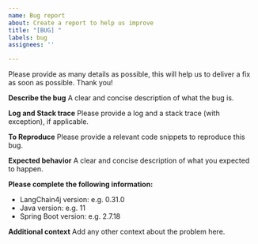 ```yaml
---
name: Bug report
about: Create a report to help us improve
title: "[BUG] "
labels: bug
assignees: ''

---
```


Please provide as many details as possible, this will help us to deliver a fix as soon as possible.
Thank you!

**Describe the bug**
A clear and concise description of what the bug is.

**Log and Stack trace**
Please provide a log and a stack trace (with exception), if applicable.

**To Reproduce**
Please provide a relevant code snippets to reproduce this bug.

**Expected behavior**
A clear and concise description of what you expected to happen.

**Please complete the following information:**
- LangChain4j version: e.g. 0.31.0
- Java version: e.g. 11
- Spring Boot version: e.g. 2.7.18

**Additional context**
Add any other context about the problem here.
